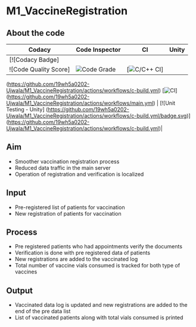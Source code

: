 # M1_VaccineRegistration
## About the code
| Codacy | Code Inspector | CI | Unity |
| --- | --- | --- | --- |
| [![Codacy Badge] | 
![Code Quality Score] |![Code Grade](https://www.code-inspector.com/project/28301/status/svg) | [![C/C++ CI](https://github.com/19wh5a0202-Ujwala/M1_VaccineRegistration/actions/workflows/c-build.yml/badge.svg)]
(https://github.com/19wh5a0202-Ujwala/M1_VaccineRegistration/actions/workflows/c-build.yml) [![CI](https://github.com/19wh5a0202-Ujwala/M1_VaccineRegistration/actions/workflows/main.yml/badge.svg)]
(https://github.com/19wh5a0202-Ujwala/M1_VaccineRegistration/actions/workflows/main.yml) | [![Unit Testing - Unity]
(https://github.com/19wh5a0202-Ujwala/M1_VaccineRegistration/actions/workflows/c-build.yml/badge.svg)]
(https://github.com/19wh5a0202-Ujwala/M1_VaccineRegistration/actions/workflows/c-build.yml)|


## Aim
* Smoother vaccination registration process
* Reduced data traffic in the main server
* Operation of registration and verification is localized
## Input
* Pre-registered list of patients for vaccination
* New registration of patients for vaccination
## Process
* Pre registered patients who had appointments verify the documents
* Verification is done with pre registered data of patients
* New registrations are added to the vaccinated log
* Total number of vaccine vials consumed is tracked for both type of vaccines
## Output
* Vaccinated data log is updated and new registrations are added to the end of the pre data list
* List of vaccinated patients along with total vials consumed is printed
